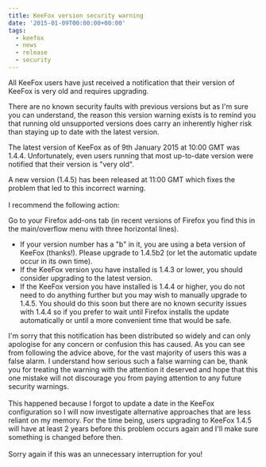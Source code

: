 ```yaml
---
title: KeeFox version security warning
date: '2015-01-09T00:00:00+00:00'
tags:
  - keefox
  - news
  - release
  - security
---
```

<p>All KeeFox users have just received a notification that their version of KeeFox is very old and requires upgrading.
</p>
<p>There are no known security faults with previous versions but as I'm  sure you can understand, the reason this version warning exists is to remind you that running old unsupported versions does carry an  inherently higher risk than staying up to date with the latest version.
</p>
<p>The latest version of KeeFox as of 9th January 2015 at 10:00 GMT was 1.4.4. Unfortunately, even users running that most up-to-date version were notified that their version is "very old".
</p>
<p>A new version (1.4.5) has been released at 11:00 GMT which fixes the problem that led to this incorrect warning.<br><br>I recommend the following action:
</p>
<p>Go to your Firefox add-ons tab (in recent versions of Firefox you find this in the main/overflow menu with three horizontal lines).</p><ul><li>If your version number has a "b" in it, you are using a beta version of KeeFox (thanks!). Please upgrade to 1.4.5b2 (or let the automatic update occur in its own time).</li><li>If the KeeFox version you have installed is 1.4.3 or lower, you should consider upgrading to the latest version.</li><li>If the KeeFox version you have installed is 1.4.4 or higher, you do not need to do anything further but you may wish to manually upgrade to 1.4.5. You should do this soon but there are no known security issues with 1.4.4 so if you prefer to wait until Firefox installs the update automatically or until a more convenient time that would be safe.</li></ul><p>I'm sorry that this notification has been distributed so widely and can only apologise for any concern or confusion this has caused. As you can see from following the advice above, for the vast majority of users this was a false alarm. I understand how serious such a false warning can be, thank you for treating the warning with the attention it deserved and hope that this one mistake will not discourage you from paying attention to any future security warnings.<br><br>This happened because I forgot to update a date in the KeeFox configuration so I will now investigate alternative approaches that are less reliant on my memory. For the time being, users upgrading to KeeFox 1.4.5 will have at least 2 years before this problem occurs again and I'll make sure something is changed before then.<br><br>Sorry again if this was an unnecessary interruption for you!</p>
